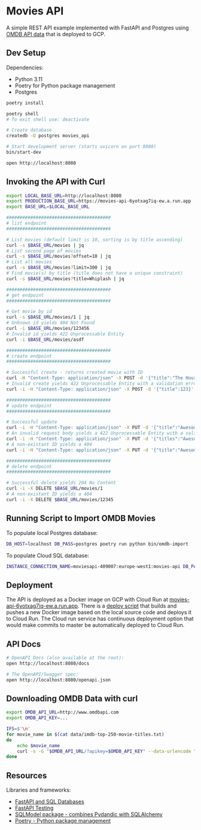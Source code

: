 # Movies API

A simple REST API example implemented with FastAPI and Postgres using [OMDB API data](https://www.omdbapi.com/) that is deployed to GCP.

## Dev Setup

Dependencies:

* Python 3.11
* Poetry for Python package management
* Postgres

```sh
poetry install

poetry shell
# To exit shell use: deactivate

# Create database
createdb -U postgres movies_api

# Start development server (starts uvicorn on port 8080)
bin/start-dev

open http://localhost:8080
```

## Invoking the API with Curl

```sh
export LOCAL_BASE_URL=http://localhost:8080
export PRODUCTION_BASE_URL=https://movies-api-6yotxag7iq-ew.a.run.app
export BASE_URL=$LOCAL_BASE_URL

#######################################
# list endpoint
#######################################

# List movies (default limit is 10, sorting is by title ascending)
curl -s $BASE_URL/movies | jq
# List second page of movies
curl -s $BASE_URL/movies?offset=10 | jq
# List all movies
curl -s $BASE_URL/movies?limit=300 | jq
# Find movie(s) by title (title does not have a unique constraint)
curl -s $BASE_URL/movies?title=Whiplash | jq

#######################################
# get endpoint
#######################################

# Get movie by id
curl -s $BASE_URL/movies/1 | jq
# Unknown id yields 404 Not Found
curl -i $BASE_URL/movies/123456
# Invalid id yields 422 Unprocessable Entity
curl -i $BASE_URL/movies/asdf

#######################################
# create endpoint
#######################################

# Successful create - returns created movie with ID
curl -H "Content-Type: application/json" -X POST -d '{"title":"The Hours"}' $BASE_URL/movies | jq
# Invalid create yields 422 Unprocessable Entity with a validation error message from Pydantic
curl -i -H "Content-Type: application/json" -X POST -d '{"title":123}' $BASE_URL/movies

#######################################
# update endpoint
#######################################

# Successful update
curl -i -H "Content-Type: application/json" -X PUT -d '{"title":"Awesome Movie"}' $BASE_URL/movies/1
# An invalid request body yields a 422 Unprocessable Entity with a validation error message from Pydantic
curl -i -H "Content-Type: application/json" -X PUT -d '{"titles":"Awesome Movie"}' $BASE_URL/movies/1
# A non-existant ID yields a 404
curl -i -H "Content-Type: application/json" -X PUT -d '{"title":"Awesome Movie"}' $BASE_URL/movies/12345

#######################################
# delete endpoint
#######################################

# Successful delete yields 204 No Content
curl -i -X DELETE $BASE_URL/movies/1
# A non-existant ID yields a 404
curl -i -X DELETE $BASE_URL/movies/12345
```

## Running Script to Import OMDB Movies

To populate local Postgres database:

```sh
DB_HOST=localhost DB_PASS=postgres poetry run python bin/omdb-import
```

To populate Cloud SQL database:

```sh
INSTANCE_CONNECTION_NAME=moviesapi-409007:europe-west1:movies-api DB_PASS=... poetry run python bin/omdb-import
```

## Deployment

The API is deployed as a Docker image on GCP with Cloud Run at [movies-api-6yotxag7iq-ew.a.run.app](https://movies-api-6yotxag7iq-ew.a.run.app/docs). There is a [deploy script](bin/deploy) that builds and pushes a new Docker image based on the local source code and deploys it to Cloud Run. The Cloud run service has continuous deployment option that would make commits to master be automatically deployed to Cloud Run.

## API Docs

```sh
# OpenAPI Docs (also available at the root):
open http://localhost:8080/docs

# The OpenAPI/Swagger spec:
open http://localhost:8080/openapi.json
```

## Downloading OMDB Data with curl

```sh
export OMDB_API_URL=http://www.omdbapi.com
export OMDB_API_KEY=...

IFS=$'\n'
for movie_name in $(cat data/imdb-top-250-movie-titles.txt)
do
    echo $movie_name
    curl -s -G "$OMDB_API_URL/?apikey=$OMDB_API_KEY" --data-urlencode "t=$movie_name" | jq
done
```

## Resources

Libraries and frameworks:

* [FastAPI and SQL Databases](https://fastapi.tiangolo.com/tutorial/sql-databases/)
* [FastAPI Testing](https://fastapi.tiangolo.com/tutorial/testing/)
* [SQLModel package - combines Pydandic with SQLAlchemy](https://github.com/tiangolo/sqlmodel)
* [Poetry - Python package management](https://python-poetry.org/)
